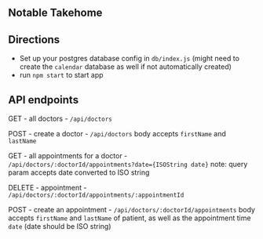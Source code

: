 ## Notable Takehome

## Directions

-   Set up your postgres database config in `db/index.js` (might need to create the `calendar` database as well if not automatically created)
-   run `npm start` to start app

## API endpoints

GET - all doctors - `/api/doctors`

POST - create a doctor - `/api/doctors`
body accepts `firstName` and `lastName`

GET - all appointments for a doctor - `/api/doctors/:doctorId/appointments?date={ISOString date}`
note: query param accepts date converted to ISO string

DELETE - appointment - `/api/doctors/:doctorId/appointments/:appointmentId`

POST - create an appointment - `/api/doctors/:doctorId/appointments`
body accepts `firstName` and `lastName` of patient, as well as the appointment time `date` (date should be ISO string)
